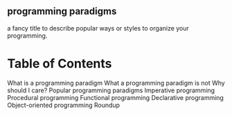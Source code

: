 ## programming paradigms
a fancy title to describe popular ways or styles to organize your programming.

# Table of Contents

What is a programming paradigm
What a programming paradigm is not
Why should I care?
Popular programming paradigms
Imperative programming
Procedural programming
Functional programming
Declarative programming
Object-oriented programming
Roundup
